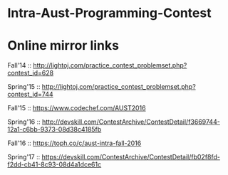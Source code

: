 # Intra-Aust-Programming-Contest

Online mirror links
===================

Fall'14 :: http://lightoj.com/practice_contest_problemset.php?contest_id=628

Spring'15 :: http://lightoj.com/practice_contest_problemset.php?contest_id=744

Fall'15 :: https://www.codechef.com/AUST2016

Spring'16 :: http://devskill.com/ContestArchive/ContestDetail/f3669744-12a1-c6bb-9373-08d38c4185fb

Fall'16 :: https://toph.co/c/aust-intra-fall-2016

Spring'17 :: https://devskill.com/ContestArchive/ContestDetail/fb02f8fd-f2dd-cb41-8c93-08d4a1dce61c

